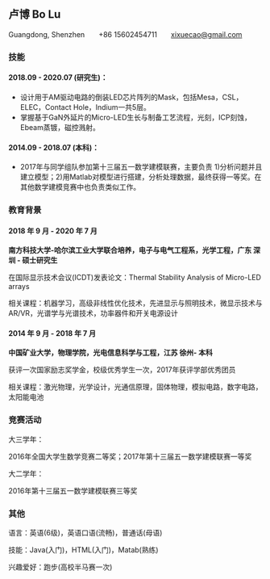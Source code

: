 ## 卢博 Bo Lu

Guangdong, Shenzhen  &nbsp;&nbsp;&nbsp;&nbsp;&nbsp;  +86 15602454711 &nbsp;&nbsp;&nbsp;&nbsp;&nbsp; xixuecao@gmail.com

### 技能

#### 2018.09 - 2020.07 (研究生)：
* 设计用于AM驱动电路的倒装LED芯片阵列的Mask，包括Mesa，CSL，ELEC，Contact Hole，Indium一共5层。
* 掌握基于GaN外延片的Micro-LED生长与制备工艺流程，光刻，ICP刻蚀，Ebeam蒸镀，磁控溅射。

#### 2014.09 - 2018.07 (本科)：
* 2017年与同学组队参加第十三届五一数学建模联赛，主要负责 1)分析问题并且建立模型；2)用Matlab对模型进行搭建，分析处理数据，最终获得一等奖。在其他数学建模竞赛中也负责类似工作。

### 教育背景
#### 2018 年 9 月 - 2020 年 7 月
**南方科技大学-哈尔滨工业大学联合培养，电子与电气工程系，光学工程，广东 深圳 - 硕士研究生**

在国际显示技术会议(ICDT)发表论文：Thermal Stability Analysis of Micro-LED arrays

相关课程：机器学习，高级非线性优化技术，先进显示与照明技术，微显示技术与AR/VR，光谱学与光谱技术，功率器件和开关电源设计

#### 2014 年 9 月 - 2018 年 7 月
**中国矿业大学，物理学院，光电信息科学与工程，江苏 徐州- 本科**

获评一次国家励志奖学金，校级优秀学生一次，2017年获评学部优秀团员

相关课程：激光物理，光学设计，光通信原理，固体物理，模拟电路，数字电路，太阳能电池

### 竞赛活动
大三学年：

2016年全国大学生数学竞赛二等奖；2017年第十三届五一数学建模联赛一等奖

大二学年：

2016年第十三届五一数学建模联赛三等奖

### 其他
语言：英语(6级)，英语口语(流畅)，普通话(母语)

技能：Java(入门)，HTML(入门)，Matab(熟练)

兴趣爱好：跑步(高校半马赛一次)
